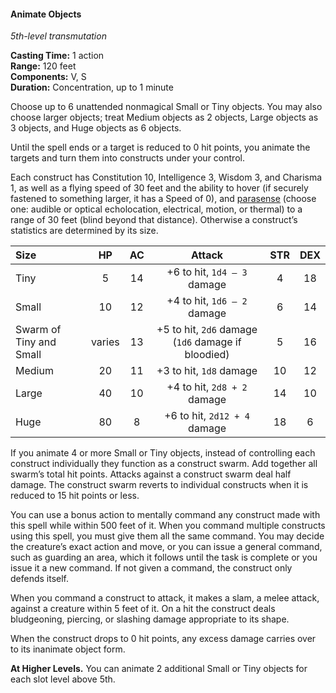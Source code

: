 #### Animate Objects
<!-- markdownlint-disable link-image-reference-definitions -->
[_metadata_:spell_name]:- "Animate Objects"
[_metadata_:spell_level]:- "5"
[_metadata_:spell_school]:- "transmutation"
[_metadata_:ritual]:- "false"
[_metadata_:casting_time_amount]:- "1"
[_metadata_:casting_time_unit]:- "action"
[_metadata_:range]:- "120 feet"
[_metadata_:components_verbal]:- "false"
[_metadata_:components_somatic]:- "false"
[_metadata_:components_material]:- "false"
[_metadata_:duration]:- "1 minute"
[_metadata_:concentration]:- "true"
[_metadata_:target]:- "up to 6 unattended nonmagical Small or Tiny objects (or fewer Medium, Large, or Huge objects)"
[_metadata_:compared_to_wotc_srd_5.1]:- "mechanics_different_wording_different"
[_metadata_:compared_to_a5e_srd]:- "mechanics_different_wording_different"
<!-- markdownlint-disable-next-line no-emphasis-as-heading -->
_5th-level transmutation_

**Casting Time:** 1 action \
**Range:** 120 feet \
**Components:** V, S \
**Duration:** Concentration, up to 1 minute

Choose up to 6 unattended nonmagical Small or Tiny objects.
You may also choose larger objects; treat Medium objects as 2 objects, Large objects as 3 objects, and Huge objects as 6 objects.

Until the spell ends or a target is reduced to 0 hit points, you animate the targets and turn them into constructs under your control.

Each construct has Constitution 10, Intelligence 3, Wisdom 3, and Charisma 1, as well as a flying speed of 30 feet and the ability to hover (if securely fastened to something larger, it has a Speed of 0), and [parasense](#Exploration_Environment_parasense) (choose one: audible or optical echolocation, electrical, motion, or thermal) to a range of 30 feet (blind beyond that distance).
Otherwise a construct’s statistics are determined by its size.

| Size                    |   HP   | AC | Attack                                             | STR | DEX |
|:------------------------|:------:|:--:|:--------------------------------------------------:|:---:|:---:|
| Tiny                    |    5   | 14 | +6 to hit, `1d4 – 3` damage                        |  4  | 18  |
| Small                   |   10   | 12 | +4 to hit, `1d6 – 2` damage                        |  6  | 14  |
| Swarm of Tiny and Small | varies | 13 | +5 to hit, `2d6` damage (`1d6` damage if bloodied) |  5  | 16  |
| Medium                  |   20   | 11 | +3 to hit, `1d8` damage                            | 10  | 12  |
| Large                   |   40   | 10 | +4 to hit, `2d8 + 2` damage                        | 14  | 10  |
| Huge                    |   80   |  8 | +6 to hit, `2d12 + 4` damage                       | 18  |  6  |

If you animate 4 or more Small or Tiny objects, instead of controlling each construct individually they function as a construct swarm.
Add together all swarm’s total hit points.
Attacks against a construct swarm deal half damage.
The construct swarm reverts to individual constructs when it is reduced to 15 hit points or less.

You can use a bonus action to mentally command any construct made with this spell while within 500 feet of it.
When you command multiple constructs using this spell, you must give them all the same command.
You may decide the creature’s exact action and move, or you can issue a general command, such as guarding an area, which it follows until the task is complete or you issue it a new command.
If not given a command, the construct only defends itself.

When you command a construct to attack, it makes a slam, a melee attack, against a creature within 5 feet of it.
On a hit the construct deals bludgeoning, piercing, or slashing damage appropriate to its shape.

When the construct drops to 0 hit points, any excess damage carries over to its inanimate object form.

**At Higher Levels.**
You can animate 2 additional Small or Tiny objects for each slot level above 5th.
